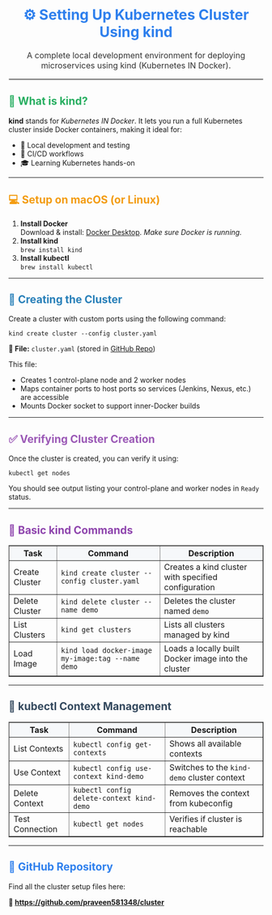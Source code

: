 <div style="font-family: -apple-system, BlinkMacSystemFont, 'Segoe UI', Helvetica, Arial, sans-serif;">

<h1 align="center" style="color:#2F80ED;">⚙️ Setting Up Kubernetes Cluster Using kind</h1>

<p style="text-align:center; font-size:16px; color:#333;">
  A complete local development environment for deploying microservices using kind (Kubernetes IN Docker).
</p>

<hr style="border:1px solid #ddd;"/>

<h2 style="color:#27AE60;">🔧 What is kind?</h2>
<p><strong>kind</strong> stands for <em>Kubernetes IN Docker</em>. It lets you run a full Kubernetes cluster inside Docker containers, making it ideal for:</p>
<ul>
  <li>🔬 Local development and testing</li>
  <li>🔁 CI/CD workflows</li>
  <li>🎓 Learning Kubernetes hands-on</li>
</ul>

<hr/>

<h2 style="color:#F39C12;">💻 Setup on macOS (or Linux)</h2>
<ol>
  <li>
    <strong>Install Docker</strong>  
    <br/>Download & install: <a href="https://www.docker.com/products/docker-desktop" target="_blank">Docker Desktop</a>.  
    <em>Make sure Docker is running.</em>
  </li>
  <li>
    <strong>Install kind</strong>  
    <br/><code>brew install kind</code>
  </li>
  <li>
    <strong>Install kubectl</strong>  
    <br/><code>brew install kubectl</code>
  </li>
</ol>

<hr/>

<h2 style="color:#2980B9;">🚀 Creating the Cluster</h2>
<p>Create a cluster with custom ports using the following command:</p>
<pre><code>kind create cluster --config cluster.yaml</code></pre>

<p><strong>📄 File:</strong> <code>cluster.yaml</code> (stored in <a href="https://github.com/praveen581348/cluster" target="_blank">GitHub Repo</a>)</p>

<p>This file:</p>
<ul>
  <li>Creates 1 control-plane node and 2 worker nodes</li>
  <li>Maps container ports to host ports so services (Jenkins, Nexus, etc.) are accessible</li>
  <li>Mounts Docker socket to support inner-Docker builds</li>
</ul>

<hr/>

<h2 style="color:#9B59B6;">✅ Verifying Cluster Creation</h2>
<p>Once the cluster is created, you can verify it using:</p>
<pre><code>kubectl get nodes</code></pre>
<p>You should see output listing your control-plane and worker nodes in <code>Ready</code> status.</p>

<hr/>

<h2 style="color:#8E44AD;">📘 Basic kind Commands</h2>
<table border="1" cellpadding="8" cellspacing="0" style="border-collapse:collapse;">
<thead style="background-color:#f6f8fa;">
<tr><th>Task</th><th>Command</th><th>Description</th></tr>
</thead>
<tbody>
<tr><td>Create Cluster</td><td><code>kind create cluster --config cluster.yaml</code></td><td>Creates a kind cluster with specified configuration</td></tr>
<tr><td>Delete Cluster</td><td><code>kind delete cluster --name demo</code></td><td>Deletes the cluster named <code>demo</code></td></tr>
<tr><td>List Clusters</td><td><code>kind get clusters</code></td><td>Lists all clusters managed by kind</td></tr>
<tr><td>Load Image</td><td><code>kind load docker-image my-image:tag --name demo</code></td><td>Loads a locally built Docker image into the cluster</td></tr>
</tbody>
</table>

<hr/>

<h2 style="color:#34495E;">🧭 kubectl Context Management</h2>
<table border="1" cellpadding="8" cellspacing="0" style="border-collapse:collapse;">
<thead style="background-color:#f6f8fa;">
<tr><th>Task</th><th>Command</th><th>Description</th></tr>
</thead>
<tbody>
<tr><td>List Contexts</td><td><code>kubectl config get-contexts</code></td><td>Shows all available contexts</td></tr>
<tr><td>Use Context</td><td><code>kubectl config use-context kind-demo</code></td><td>Switches to the <code>kind-demo</code> cluster context</td></tr>
<tr><td>Delete Context</td><td><code>kubectl config delete-context kind-demo</code></td><td>Removes the context from kubeconfig</td></tr>
<tr><td>Test Connection</td><td><code>kubectl get nodes</code></td><td>Verifies if cluster is reachable</td></tr>
</tbody>
</table>

<hr/>

<h2 style="color:#2F80ED;">📁 GitHub Repository</h2>
<p>Find all the cluster setup files here:</p>
<p><strong>🔗 <a href="https://github.com/praveen581348/cluster" target="_blank">https://github.com/praveen581348/cluster</a></strong></p>

</div>
